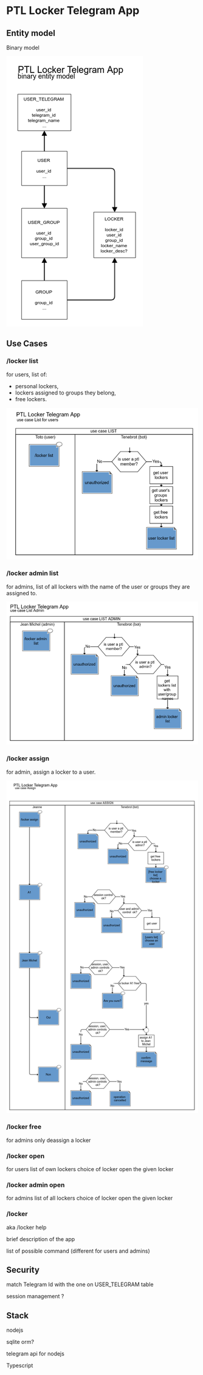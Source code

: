 # PTL Locker Telegram App

## Entity model

Binary model

![binary entity model](doc/locker-entity.png)

## Use Cases

### /locker list

for users, list of:

- personal lockers,
- lockers assigned to groups they belong,
- free lockers.

![use case list for user](doc/locker-use-case-list-user.png)

### /locker admin list

for admins, list of all lockers with the name of the user or groups they are assigned to.

![use case list for admins](doc/locker-use-case-list-admin.png)

### /locker assign

for admin, assign a locker to a user.

![use case assign](doc/locker-use-case-assign.png)

### /locker free

for admins only
deassign a locker

### /locker open

for users
list of own lockers
choice of locker
open the given locker

### /locker admin open

for admins
list of all lockers
choice of locker
open the given locker

### /locker

aka /locker help

brief description of the app

list of possible command (different for users and admins)

## Security

match Telegram Id with the one on USER_TELEGRAM table

session management ?

## Stack

nodejs

sqlite orm?

telegram api for nodejs

Typescript
